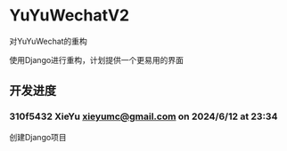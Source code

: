 # YuYuWechatV2
对YuYuWechat的重构

使用Django进行重构，计划提供一个更易用的界面

## 开发进度

### 310f5432 XieYu <xieyumc@gmail.com> on 2024/6/12 at 23:34
创建Django项目

